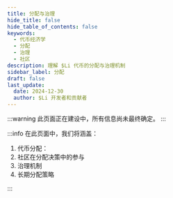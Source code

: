 ```yaml
---
title: 分配与治理
hide_title: false
hide_table_of_contents: false
keywords:
  - 代币经济学
  - 分配
  - 治理
  - 社区
description: 理解 $Li 代币的分配与治理机制
sidebar_label: 分配
draft: false
last_update:
  date: 2024-12-30
  author: $Li 开发者和贡献者
---
```


:::warning
此页面正在建设中，所有信息尚未最终确定。
:::

:::info
在此页面中，我们将涵盖：

1. 代币分配：
2. 社区在分配决策中的参与
3. 治理机制
4. 长期分配策略

:::
